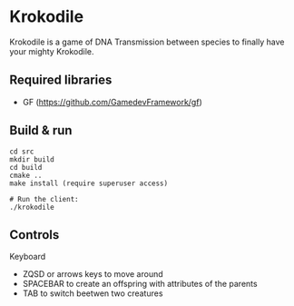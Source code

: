 # Krokodile
Krokodile is a game of DNA Transmission between species to finally have your mighty Krokodile.


## Required libraries
- GF (https://github.com/GamedevFramework/gf)

## Build & run
```
cd src
mkdir build
cd build
cmake ..
make install (require superuser access)

# Run the client:
./krokodile

```

## Controls

Keyboard

- ZQSD or arrows keys to move around
- SPACEBAR to create an offspring with attributes of the parents
- TAB to switch beetwen two creatures
